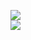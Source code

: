 [![](https://img.shields.io/badge/Made%20With-Github%20Spray-lightgrey.svg?style=for-the-badge&logo=github)](https://github.com/Annihil/github-spray#4766)  
[![](https://i.imgur.com/2DrTn0Z.gif)](https://github.com/Annihil/github-spray)